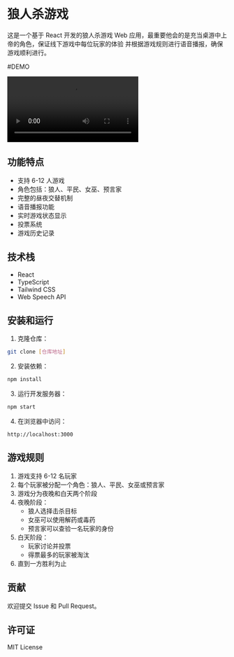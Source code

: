# 狼人杀游戏

这是一个基于 React 开发的狼人杀游戏 Web 应用，最重要他会的是充当桌游中上帝的角色，保证线下游戏中每位玩家的体验
并根据游戏规则进行语音播报，确保游戏顺利进行。

#DEMO

![DEMO](./WereWorf_demo.MP4)

## 功能特点

- 支持 6-12 人游戏
- 角色包括：狼人、平民、女巫、预言家
- 完整的昼夜交替机制
- 语音播报功能
- 实时游戏状态显示
- 投票系统
- 游戏历史记录

## 技术栈

- React
- TypeScript
- Tailwind CSS
- Web Speech API

## 安装和运行

1. 克隆仓库：
```bash
git clone [仓库地址]
```

2. 安装依赖：
```bash
npm install
```

3. 运行开发服务器：
```bash
npm start
```

4. 在浏览器中访问：
```
http://localhost:3000
```

## 游戏规则

1. 游戏支持 6-12 名玩家
2. 每个玩家被分配一个角色：狼人、平民、女巫或预言家
3. 游戏分为夜晚和白天两个阶段
4. 夜晚阶段：
   - 狼人选择击杀目标
   - 女巫可以使用解药或毒药
   - 预言家可以查验一名玩家的身份
5. 白天阶段：
   - 玩家讨论并投票
   - 得票最多的玩家被淘汰
6. 直到一方胜利为止

## 贡献

欢迎提交 Issue 和 Pull Request。

## 许可证

MIT License 